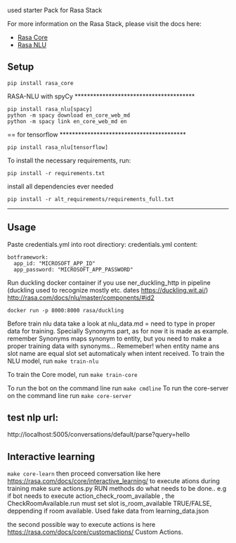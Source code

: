 used starter Pack for Rasa Stack

For more information on the Rasa Stack, please visit the docs here:
- [Rasa Core](https://core.rasa.com/)
- [Rasa NLU](https://nlu.rasa.com/)

## Setup
```
pip install rasa_core
```


RASA-NLU with spyCy ***************************************
```
pip install rasa_nlu[spacy]
python -m spacy download en_core_web_md
python -m spacy link en_core_web_md en
```

   == for tensorflow *****************************************
```
pip install rasa_nlu[tensorflow]
```
To install the necessary requirements, run:

```
pip install -r requirements.txt
```
install all dependencies ever needed
```
pip install -r alt_requirements/requirements_full.txt
```
*****************************************************************

## Usage
Paste credentials.yml into root directiory:
credentials.yml content:
```
botframework:
  app_id: "MICROSOFT_APP_ID"
  app_password: "MICROSOFT_APP_PASSWORD"
  ```

Run duckling docker container if you use ner_duckling_http in pipeline (duckling used to recognize mostly etc. dates https://duckling.wit.ai/)
http://rasa.com/docs/nlu/master/components/#id2

```
docker run -p 8000:8000 rasa/duckling
```


Before train nlu data take a look at nlu_data.md = need to type in proper data for training.
 Specially Synonyms part, as for now it is made as example.
 remember Synonyms maps synonym to entity, but you need to make a proper training data with synonyms...
Rememeber! when entity name ans slot name are equal slot set automaticaly when intent received.
To train the NLU model, run ``make train-nlu``

To train the Core model, run ``make train-core``

To run the bot on the command line run ``make cmdline``
To run the core-server on the command line run ``make core-server``
## test nlp url:
http://localhost:5005/conversations/default/parse?query=hello

## Interactive learning
 ``make core-learn``
 then proceed conversation like here https://rasa.com/docs/core/interactive_learning/
 to execute ations during training make sure actions.py RUN methods do what needs to be done..
 e.g  if bot needs to execute action_check_room_available ,
 the CheckRoomAvailable.run must set slot is_room_available TRUE/FALSE, deppending if room available.
 Used fake data from learning_data.json

the second possible way to execute actions is here
https://rasa.com/docs/core/customactions/ Custom Actions.
